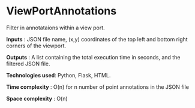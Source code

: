 # ViewPortAnnotations
Filter in annotataions within a view port.



**Inputs**           : JSON file name, (x,y) coordinates of the top left and bottom right corners of the viewport.

**Outputs**          : A list containing the total execution time in seconds, and the filtered JSON file.

**Technologies used**: Python, Flask, HTML.

**Time complexity**  : O(n) for n number of point annotations in the JSON file

**Space complexity** : O(n) 

